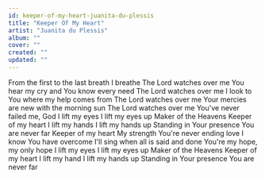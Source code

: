 ```yaml
---
id: keeper-of-my-heart-juanita-du-plessis
title: "Keeper Of My Heart"
artist: "Juanita du Plessis"
album: ""
cover: ""
created: ""
updated: ""
---
```


From the first to the last breath I breathe
The Lord watches over me
You hear my cry and You know every need
The Lord watches over me
I look to You where my help comes from
The Lord watches over me
Your mercies are new with the morning sun
The Lord watches over me
You've never failed me, God
I lift my eyes I lift my eyes up
Makеr of the Heavens
Keepеr of my heart
I lift my hands I lift my hands up
Standing in Your presence
You are never far
Keeper of my heart
My strength You're never ending love
I know You have overcome
I'll sing when all is said and done
You're my hope, my only hope
I lift my eyes I lift my eyes up
Maker of the Heavens
Keeper of my heart
I lift my hand I lift my hands up
Standing in Your presence
You are never far